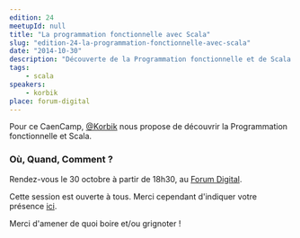 ```yaml
---
edition: 24
meetupId: null
title: "La programmation fonctionnelle avec Scala"
slug: "edition-24-la-programmation-fonctionnelle-avec-scala"
date: "2014-10-30"
description: "Découverte de la Programmation fonctionnelle et de Scala."
tags:
    - scala
speakers:
    - korbik
place: forum-digital
---
```


Pour ce CaenCamp, [@Korbik](http://twitter.com/korbik) nous propose de découvrir la Programmation
fonctionnelle et Scala.

### Où, Quand, Comment ?

Rendez-vous le 30 octobre à partir de 18h30, au [Forum Digital](http://forum-digital.fr).

Cette session est ouverte à tous. Merci cependant d'indiquer votre présence
[ici](https://docs.google.com/forms/d/1tvKL-H9H5IH6E87gJTdmlDDOW6M5Ut6FsrBdSIXa9q0/viewform).

Merci d'amener de quoi boire et/ou grignoter !
